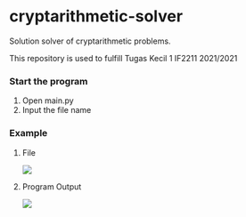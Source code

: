# cryptarithmetic-solver

Solution solver of cryptarithmetic problems.

This repository is used to fulfill Tugas Kecil 1 IF2211 2021/2021

### Start the program

1. Open main.py
2. Input the file name

### Example

1. File

   ![](https://image.prntscr.com/image/ttrP11J6Soaw3OmCAqYlvA.png)
2. Program Output

   ![](https://image.prntscr.com/image/MvtWSnCjRjWbV38sk0bCsA.png)
